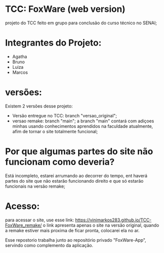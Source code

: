 # TCC: FoxWare (web version)
projeto do TCC feito em grupo para conclusão do curso técnico no SENAI;

# Integrantes do Projeto:
- Agatha
- Bruno
- Luiza
- Marcos

# versões:
Existem 2 versões desse projeto:
- Versão entregue no TCC: branch "versao_original";
- versao remake: branch "main";
a branch "main" contará com adiçoes minhas usando conhecimentos aprendidos na faculdade atualmente, afim de tornar o site totalmente funcional;

# Por que algumas partes do site não funcionam como deveria?
Está incompleto, estarei arrumando ao decorrer do tempo, ent haverá partes do site que não estarão funcionando direito e que só estarão funcionais na versão remake;

# Acesso:
para acessar o site, use esse link: https://vinimarkos283.github.io/TCC-FoxWare_remake/
o link apresenta apenas o site na versão original, quando a remake estiver mais proxima de ficar pronta, colocarei ela no ar.

Esse repostorio trabalha junto ao repositório privado "FoxWare-App", servindo como complemento da aplicação.
